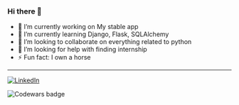 ### Hi there 👋

<!--
**Renderfairy/Renderfairy** is a ✨ _special_ ✨ repository because its `README.md` (this file) appears on your GitHub profile.

Here are some ideas to get you started:
-->

- 🔭 I’m currently working on My stable app
- 🌱 I’m currently learning Django, Flask, SQLAlchemy
- 👯 I’m looking to collaborate on everything related to python
- 🤔 I’m looking for help with finding internship
- ⚡ Fun fact: I own a horse 

---
[![LinkedIn](https://img.shields.io/badge/LinkedIn-0077B5?style=for-the-badge&logo=linkedin&logoColor=white)](https://www.linkedin.com/in/martyna-witkowska-3b101684/)

<img src="https://www.codewars.com/users/Renderfairy/badges/micro" alt="Codewars badge">
